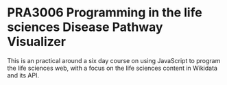 # PRA3006 Programming in the life sciences Disease Pathway Visualizer 

This is an practical around a six day course on using JavaScript to program the life sciences web, with a focus on the life sciences content in Wikidata and its API.
